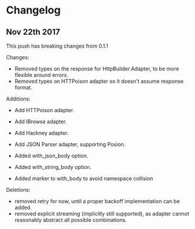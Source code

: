 # Changelog

## Nov 22th 2017

This push has breaking changes from 0.1.1

Changes:

* Removed types on the response for HttpBuilder.Adapter, to be more flexible
  around errors.
* Removed types on HTTPoison adapter so it doesn't assume response format.

Additions:

* Add HTTPoison adapter.
* Add IBrowse adapter.
* Add Hackney adapter.
* Add JSON Parser adapter, supporting Posion.

* Added with_json_body option.
* Added with_string_body option.
* Added marker to with_body to avoid namespace collision

Deletions:

* removed retry for now, until a proper backoff implementation can be added.
* removed explicit streaming (implicitly still supported), as adapter cannot
  reasonably abstract all possible combinations.
